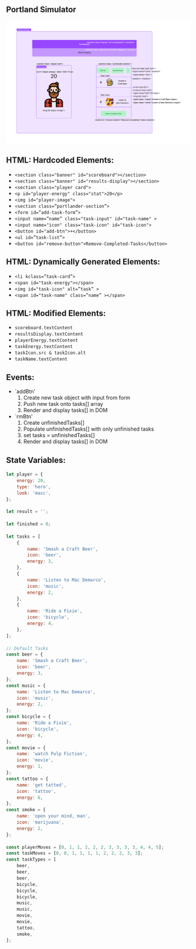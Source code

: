 ## Portland Simulator

![](<./plan/Wireframe_(Updated).png>)

## HTML: Hardcoded Elements:

-   `<section class="banner" id="scoreboard"></section>`
-   `<section class="banner" id="results-display"></section>`
-   `<section class="player card">`
-   `<p id="player-energy" class="stat">20</p>`
-   `<img id="player-image">`
-   `<section class=”portlander-section”>`
-   `<form id=”add-task-form”>`
-   `<input name=”name” class="task-input" id="task-name" >`
-   `<input name="icon" class="task-icon" id="task-icon">`
-   `<button id="add-btn">+</button>`
-   `<ul id=”task-list”>`
-   `<button id="remove-button">Remove-Completed-Tasks</button>`

## HTML: Dynamically Generated Elements:

-   `<li kclass=”task-card”>`
-   `<span id="task-energy"></span>`
-   `<img id="task-icon" alt=”task” >`
-   `<span id="task-name" class=”name” ></span>`

## HTML: Modified Elements:

-   `scoreboard.textContent`
-   `resultsDisplay.textContent`
-   `playerEnergy.textContent`
-   `taskEnergy.textContent`
-   `taskIcon.src & taskIcon.alt`
-   `taskName.textContent`

## Events:

-   `addBtn'
    1. Create new task object with input from form
    1. Push new task onto tasks[] array
    1. Render and display tasks[] in DOM
-   `rmBtn'
    1. Create unfinishedTasks[]
    1. Populate unfinishedTasks[] with only unfinished tasks
    1. set tasks = unfinishedTasks[]
    1. Render and display tasks[] in DOM

## State Variables:

```js
let player = {
    energy: 20,
    type: 'hero',
    look: 'masc',
};

let result = '';

let finished = 0;

let tasks = [
    {
        name: 'Smash a Craft Beer',
        icon: 'beer',
        energy: 3,
    },
    {
        name: 'Listen to Mac Demarco',
        icon: 'music',
        energy: 2,
    },
    {
        name: 'Ride a Fixie',
        icon: 'bicycle',
        energy: 4,
    },
];

// Default Tasks
const beer = {
    name: 'Smash a Craft Beer',
    icon: 'beer',
    energy: 3,
};
const music = {
    name: 'Listen to Mac Demarco',
    icon: 'music',
    energy: 2,
};
const bicycle = {
    name: 'Ride a Fixie',
    icon: 'bicycle',
    energy: 4,
};
const movie = {
    name: 'watch Pulp Fiction',
    icon: 'movie',
    energy: 1,
};
const tattoo = {
    name: 'get tatted',
    icon: 'tattoo',
    energy: 6,
};
const smoke = {
    name: 'open your mind, man',
    icon: 'marijuana',
    energy: 2,
};

const playerMoves = [0, 1, 1, 2, 2, 2, 3, 3, 3, 3, 4, 4, 5];
const taskMoves = [0, 0, 1, 1, 1, 1, 2, 2, 2, 3, 3];
const taskTypes = [
    beer,
    beer,
    beer,
    bicycle,
    bicycle,
    bicycle,
    music,
    music,
    movie,
    movie,
    tattoo,
    smoke,
];
```
